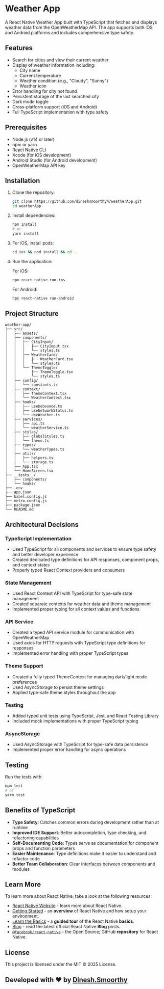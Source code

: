 # Weather App

A React Native Weather App built with TypeScript that fetches and displays weather data from the OpenWeatherMap API. The app supports both iOS and Android platforms and includes comprehensive type safety.

## Features

- Search for cities and view their current weather
- Display of weather information including:
  - City name
  - Current temperature
  - Weather condition (e.g., "Cloudy", "Sunny")
  - Weather icon
- Error handling for city not found
- Persistent storage of the last searched city
- Dark mode toggle
- Cross-platform support (iOS and Android)
- Full TypeScript implementation with type safety

## Prerequisites

- Node.js (v14 or later)
- npm or yarn
- React Native CLI
- Xcode (for iOS development)
- Android Studio (for Android development)
- OpenWeatherMap API key

## Installation

1. Clone the repository:
   ```bash
   git clone https://github.com/dineshsmoorthy4/weatherApp.git
   cd weatherApp
   ```

2. Install dependencies:
   ```bash
   npm install
   # or
   yarn install
   ```

3. For iOS, install pods:
   ```bash
   cd ios && pod install && cd ..
   ```

4. Run the application:
   
   For iOS:
   ```bash
   npx react-native run-ios
   ```
   
   For Android:
   ```bash
   npx react-native run-android
   ```

## Project Structure

```
weather-app/
├── src/
│   ├── assets/
│   ├── components/
│   │   ├── CityInput/
│   │   │   ├── CityInput.tsx
│   │   │   └── styles.ts
│   │   ├── WeatherCard/
│   │   │   ├── WeatherCard.tsx
│   │   │   └── styles.ts
│   │   └── ThemeToggle/
│   │       ├── ThemeToggle.tsx
│   │       └── styles.ts
│   ├── config/
│   │   └── constants.ts
│   ├── context/
│   │   ├── ThemeContext.tsx
│   │   └── WeatherContext.tsx
│   ├── hooks/
│   │   ├── useDebounce.ts
│   │   ├── useNetworkStatus.ts
│   │   └── useWeather.ts
│   ├── services/
│   │   ├── api.ts
│   │   └── weatherService.ts
│   ├── styles/
│   │   ├── globalStyles.ts
│   │   └── theme.ts
│   ├── types/
│   │   └── weatherTypes.ts
│   ├── utils/
│   │   ├── helpers.ts
│   │   └── storage.ts
│   ├── App.tsx
│   └── HomeScreen.tsx
├── __tests__/
│   ├── components/
│   └── hooks/
├── .env
├── app.json
├── babel.config.js
├── metro.config.js
├── package.json
└── README.md
```

## Architectural Decisions

### TypeScript Implementation

- Used TypeScript for all components and services to ensure type safety and better developer experience
- Created dedicated type definitions for API responses, component props, and context states
- Properly typed React Context providers and consumers

### State Management

- Used React Context API with TypeScript for type-safe state management
- Created separate contexts for weather data and theme management
- Implemented proper typing for all context values and functions

### API Service

- Created a typed API service module for communication with OpenWeatherMap
- Used axios for HTTP requests with TypeScript type definitions for responses
- Implemented error handling with proper TypeScript types

### Theme Support

- Created a fully typed ThemeContext for managing dark/light mode preferences
- Used AsyncStorage to persist theme settings
- Applied type-safe theme styles throughout the app

### Testing

- Added typed unit tests using TypeScript, Jest, and React Testing Library
- Included mock implementations with proper TypeScript typing

### AsyncStorage

- Used AsyncStorage with TypeScript for type-safe data persistence
- Implemented proper error handling for async operations

## Testing

Run the tests with:
```bash
npm test
# or
yarn test
```

## Benefits of TypeScript

- **Type Safety**: Catches common errors during development rather than at runtime
- **Improved IDE Support**: Better autocompletion, type checking, and refactoring capabilities
- **Self-Documenting Code**: Types serve as documentation for component props and function parameters
- **Easier Maintenance**: Type definitions make it easier to understand and refactor code
- **Better Team Collaboration**: Clear interfaces between components and modules

## Learn More

To learn more about React Native, take a look at the following resources:

- [React Native Website](https://reactnative.dev) - learn more about React Native.
- [Getting Started](https://reactnative.dev/docs/environment-setup) - an **overview** of React Native and how setup your environment.
- [Learn the Basics](https://reactnative.dev/docs/getting-started) - a **guided tour** of the React Native **basics**.
- [Blog](https://reactnative.dev/blog) - read the latest official React Native **Blog** posts.
- [`@facebook/react-native`](https://github.com/facebook/react-native) - the Open Source; GitHub **repository** for React Native.


## License
This project is licensed under the MIT © 2025 License.

## Developed with ❤️ by [Dinesh.Smoorthy](https://www.dineshsmoorthy.com)
